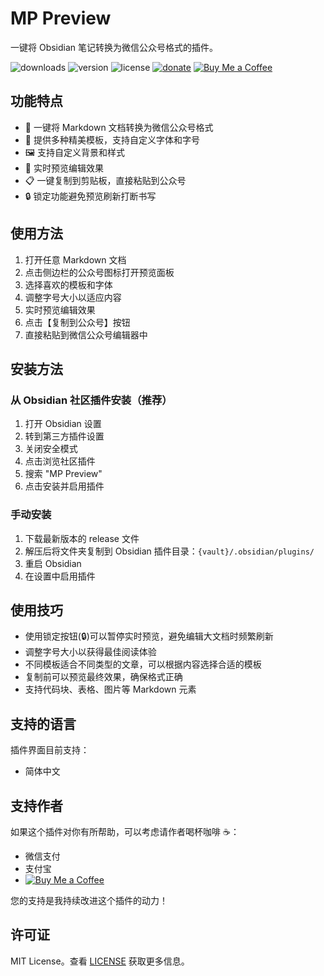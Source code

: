 # MP Preview
一键将 Obsidian 笔记转换为微信公众号格式的插件。

![downloads](https://img.shields.io/badge/downloads-1K-brightgreen) ![version](https://img.shields.io/badge/version-1.0.0-blue) ![license](https://img.shields.io/badge/license-MIT-green) [![donate](https://img.shields.io/badge/打赏-支持作者-orange)](https://ko-fi.com/bruceyeban#支持作者) [![Buy Me a Coffee](https://img.shields.io/badge/Buy%20Me%20a%20Coffee-支持作者-yellow)](https://ko-fi.com/bruceyeban)

## 功能特点
- 📝 一键将 Markdown 文档转换为微信公众号格式
- 🎨 提供多种精美模板，支持自定义字体和字号
- 🖼️ 支持自定义背景和样式
- 🔄 实时预览编辑效果
- 📋 一键复制到剪贴板，直接粘贴到公众号
- 🔒 锁定功能避免预览刷新打断书写

## 使用方法
1. 打开任意 Markdown 文档
2. 点击侧边栏的公众号图标打开预览面板
3. 选择喜欢的模板和字体
4. 调整字号大小以适应内容
5. 实时预览编辑效果
6. 点击【复制到公众号】按钮
7. 直接粘贴到微信公众号编辑器中

## 安装方法
### 从 Obsidian 社区插件安装（推荐）
1. 打开 Obsidian 设置
2. 转到第三方插件设置
3. 关闭安全模式
4. 点击浏览社区插件
5. 搜索 "MP Preview"
6. 点击安装并启用插件

### 手动安装
1. 下载最新版本的 release 文件
2. 解压后将文件夹复制到 Obsidian 插件目录：`{vault}/.obsidian/plugins/`
3. 重启 Obsidian
4. 在设置中启用插件

## 使用技巧
- 使用锁定按钮(🔒)可以暂停实时预览，避免编辑大文档时频繁刷新
- 调整字号大小以获得最佳阅读体验
- 不同模板适合不同类型的文章，可以根据内容选择合适的模板
- 复制前可以预览最终效果，确保格式正确
- 支持代码块、表格、图片等 Markdown 元素

## 支持的语言
插件界面目前支持：
- 简体中文

## 支持作者
如果这个插件对你有所帮助，可以考虑请作者喝杯咖啡 ☕：
- 微信支付
- 支付宝
- [![Buy Me a Coffee](https://img.shields.io/badge/Buy%20Me%20a%20Coffee-支持作者-yellow)](https://ko-fi.com/bruceyeban)

您的支持是我持续改进这个插件的动力！

## 许可证
MIT License。查看 [LICENSE](LICENSE) 获取更多信息。